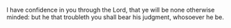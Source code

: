 I have confidence in you through the Lord, that ye will be none otherwise minded: but he that troubleth you shall bear his judgment, whosoever he be.
